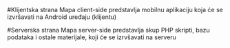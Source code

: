 #Klijentska strana
Mapa client-side predstavlja mobilnu aplikaciju koja će se izvršavati na Android uređaju (klijentu)

#Serverska strana
Mapa server-side predstavlja skup PHP skripti, bazu podataka i ostale materijale, koji će se izrvšavati na serveru
